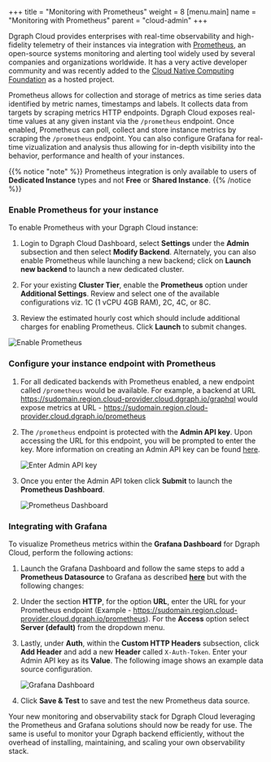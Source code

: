 +++
title = "Monitoring with Prometheus"
weight = 8
[menu.main]
    name = "Monitoring with Prometheus"
    parent = "cloud-admin"
+++

Dgraph Cloud provides enterprises with real-time observability and high-fidelity telemetry of their instances via integration with [Prometheus](https://prometheus.io/), an open-source systems monitoring and alerting tool widely used by several companies and organizations worldwide. It has a very active developer community and was recently added to the [Cloud Native Computing Foundation](https://cncf.io/) as a hosted project. 

Prometheus allows for collection and storage of metrics as time series data identified by metric names, timestamps and labels. It collects data from targets by scraping metrics HTTP endpoints. Dgraph Cloud exposes real-time values at any given instant via the `/prometheus` endpoint. Once enabled, Prometheus can poll, collect and store instance metrics by scraping the `/prometheus` endpoint. You can also configure Grafana for real-time vizualization and analysis thus allowing for in-depth visibility into the behavior, performance and health of your instances. 

{{% notice "note" %}}
Prometheus integration is only available to users of **Dedicated Instance** types and not **Free** or **Shared Instance**.
{{% /notice %}}

### Enable Prometheus for your instance

To enable Prometheus with your Dgraph Cloud instance: 

1. Login to Dgraph Cloud Dashboard, select **Settings** under the **Admin** subsection and then select **Modify Backend**. Alternately, you can also enable Prometheus while launching a new backend; click on **Launch new backend** to launch a new dedicated cluster.

2. For your existing **Cluster Tier**, enable the **Prometheus** option under **Additional Settings**. Review and select one of the available configurations viz. 1C (1 vCPU 4GB RAM), 2C, 4C, or 8C.

3. Review the estimated hourly cost which should include additional charges for enabling Prometheus. Click **Launch** to submit changes.

![Enable Prometheus](/images/monitoring/enable_prometheus.png)

### Configure your instance endpoint with Prometheus

1. For all dedicated backends with Prometheus enabled, a new endpoint called `/prometheus` would be available. For example, a backend at URL https://sudomain.region.cloud-provider.cloud.dgraph.io/graphql would expose metrics at URL - https://sudomain.region.cloud-provider.cloud.dgraph.io/prometheus

2. The `/prometheus` endpoint is protected with the **Admin API key**. Upon accessing the URL for this endpoint, you will be prompted to enter the key. More information on creating an Admin API key can be found [here](https://dgraph.io/docs/cloud/admin/authentication/).

   ![Enter Admin API key](/images/monitoring/api_token.png)

3. Once you enter the Admin API token click **Submit** to launch the **Prometheus Dashboard**.

   ![Prometheus Dashboard](/images/monitoring/prometheus_dashboard.png)

### Integrating with Grafana

To visualize Prometheus metrics within the **Grafana Dashboard** for Dgraph Cloud, perform the following actions:

1. Launch the Grafana Dashboard and follow the same steps to add a **Prometheus Datasource** to Grafana as described **[here](http://docs.grafana.org/reference/export_import/#importing-a-dashboard)** but with the following changes:

2. Under the section **HTTP**, for the option **URL**, enter the URL for your Prometheus endpoint (Example - https://sudomain.region.cloud-provider.cloud.dgraph.io/prometheus). For the **Access** option select **Server (default)** from the dropdown menu.

3. Lastly, under **Auth**, within the **Custom HTTP Headers** subsection, click **Add Header** and add a new **Header** called `X-Auth-Token`. Enter your Admin API key as its **Value**. The following image shows an example data source configuration.

   ![Grafana Dashboard](/images/monitoring/grafana_config.png)

4. Click **Save & Test** to save and test the new Prometheus data source.

Your new monitoring and observability stack for Dgraph Cloud leveraging the Prometheus and Grafana solutions should now be ready for use. The same is useful to monitor your Dgraph backend efficiently, without the overhead of installing, maintaining, and scaling your own observability stack.